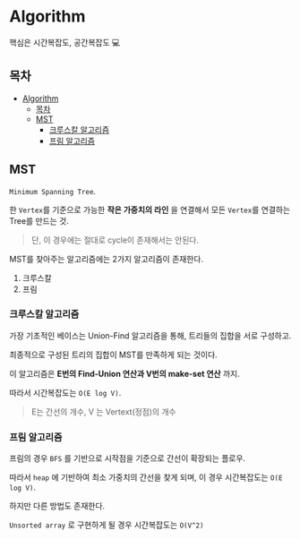 # Algorithm

핵심은 시간복잡도, 공간복잡도 :computer:  

## 목차
- [Algorithm](#algorithm)
  - [목차](#목차)
  - [MST](#mst)
    - [크루스칼 알고리즘](#크루스칼-알고리즘)
    - [프림 알고리즘](#프림-알고리즘)



## MST

`Minimum Spanning Tree`. 

한 `Vertex`를 기준으로 가능한 **작은 가중치의 라인** 을 연결해서 모든 `Vertex`를 연결하는 Tree를 만드는 것. 

> 단, 이 경우에는 절대로 cycle이 존재해서는 안된다. 

MST를 찾아주는 알고리즘에는 2가지 알고리즘이 존재한다. 

1. 크루스칼
2. 프림

### 크루스칼 알고리즘

가장 기초적인 베이스는 Union-Find 알고리즘을 통해, 트리들의 집합을 서로 구성하고. 

최종적으로 구성된 트리의 집합이 MST를 만족하게 되는 것이다. 

이 알고리즘은 **E번의 Find-Union 연산과 V번의 make-set 연산** 까지. 

따라서 시간복잡도는 `O(E log V)`. 

> E는 간선의 개수, V 는 Vertext(정점)의 개수

### 프림 알고리즘

프림의 경우 `BFS` 를 기반으로 시작점을 기준으로 간선이 확장되는 플로우. 

따라서 `heap` 에 기반하여 최소 가중치의 간선을 찾게 되며, 이 경우 시간복잡도는 `O(E log V)`. 

하지만 다른 방법도 존재한다.  

`Unsorted array` 로 구현하게 될 경우 시간복잡도는 `O(V^2)`  

